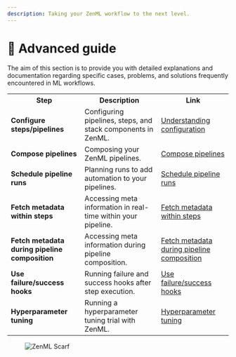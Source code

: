 ```yaml
---
description: Taking your ZenML workflow to the next level.
---
```


# 🍗 Advanced guide

The aim of this section is to provide you with detailed explanations and documentation regarding specific cases, problems, and solutions frequently encountered in ML workflows.

<table>
  <tr>
    <th>Step</th>
    <th>Description</th>
    <th>Link</th>
  </tr>
  <tr>
    <td><strong>Configure steps/pipelines</strong></td>
    <td>Configuring pipelines, steps, and stack components in ZenML.</td>
    <td><a href="user-guide/advanced-guide/pipelining-features/configure-steps-pipelines.md">Understanding configuration</a></td>
  </tr>
  <tr>
    <td><strong>Compose pipelines</strong></td>
    <td>Composing your ZenML pipelines.</td>
    <td><a href="user-guide/advanced-guide/pipelining-features/compose-pipelines.md">Compose pipelines</a></td>
  </tr>
  <tr>
    <td><strong>Schedule pipeline runs</strong></td>
    <td>Planning runs to add automation to your pipelines.</td>
    <td><a href="user-guide/advanced-guide/pipelining-features/schedule-pipeline-runs.md">Schedule pipeline runs</a></td>
  </tr>
  <tr>
    <td><strong>Fetch metadata within steps</strong></td>
    <td>Accessing meta information in real-time within your pipeline.</td>
    <td><a href="user-guide/advanced-guide/pipelining-features/fetch-metadata-within-steps.md">Fetch metadata within steps</a></td>
  </tr>
  <tr>
    <td><strong>Fetch metadata during pipeline composition</strong></td>
    <td>Accessing meta information during pipeline composition.</td>
    <td><a href="user-guide/advanced-guide/pipelining-features/fetch-metadata-within-pipeline.md">Fetch metadata during pipeline composition</a></td>
  </tr>
  <tr>
    <td><strong>Use failure/success hooks</strong></td>
    <td>Running failure and success hooks after step execution.</td>
    <td><a href="user-guide/advanced-guide/pipelining-features/use-failure-success-hooks.md">Use failure/success hooks</a></td>
  </tr>
  <tr>
    <td><strong>Hyperparameter tuning</strong></td>
    <td>Running a hyperparameter tuning trial with ZenML.</td>
    <td><a href="user-guide/advanced-guide/pipelining-features/hyper-parameter-tuning.md">Hyperparameter tuning</a></td>
  </tr>
</table>

<figure><img src="https://static.scarf.sh/a.png?x-pxid=f0b4f458-0a54-4fcd-aa95-d5ee424815bc" alt="ZenML Scarf"><figcaption></figcaption></figure>
